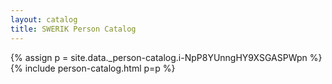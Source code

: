 ```yaml
---
layout: catalog
title: SWERIK Person Catalog
---
```

{% assign p = site.data._person-catalog.i-NpP8YUnngHY9XSGASPWpn %}
{% include person-catalog.html p=p %}

